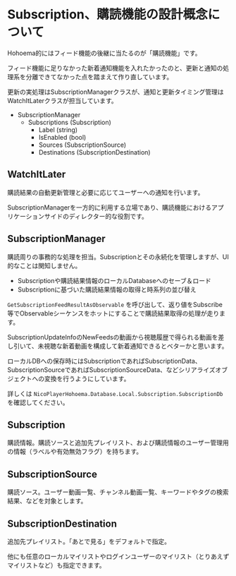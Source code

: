 ﻿# Subscription、購読機能の設計概念について

Hohoema的にはフィード機能の後継に当たるのが「購読機能」です。

フィード機能に足りなかった新着通知機能を入れたかったのと、更新と通知の処理系を分離できてなかった点を踏まえて作り直しています。

更新の実処理はSubscriptionManagerクラスが、通知と更新タイミング管理はWatchItLaterクラスが担当しています。


* SubscriptionManager
  * Subscriptions (Subscription)
    * Label (string)
	* IsEnabled (bool)
    * Sources (SubscriptionSource)
	* Destinations (SubscriptionDestination)

## WatchItLater

購読結果の自動更新管理と必要に応じてユーザーへの通知を行います。

SubscriptionManagerを一方的に利用する立場であり、購読機能におけるアプリケーションサイドのディレクター的な役割です。

## SubscriptionManager

購読周りの事務的な処理を担当。Subscriptionとその永続化を管理しますが、UI的なことは関知しません。

* Subscriptionや購読結果情報のローカルDatabaseへのセーブ＆ロード
* Subscriptionに基づいた購読結果情報の取得と時系列の並び替え

`GetSubscriptionFeedResultAsObservable` を呼び出して、返り値をSubscribe 等でObservableシーケンスをホットにすることで購読結果取得の処理が走ります。

SubscriptionUpdateInfoのNewFeedsの動画から視聴履歴で得られる動画を差し引いて、未視聴な新着動画を構成して新着通知できるとベターかと思います。

ローカルDBへの保存時にはSubscriptionであればSubscriptionData、SubscriptionSourceであればSubscriptionSourceData、などシリアライズオブジェクトへの変換を行うようにしています。

詳しくは `NicoPlayerHohoema.Database.Local.Subscription.SubscriptionDb` を確認してください。

## Subscription

購読情報。購読ソースと追加先プレイリスト、および購読情報のユーザー管理用の情報（ラベルや有効無効フラグ）を持ちます。

## SubscriptionSource

購読ソース。ユーザー動画一覧、チャンネル動画一覧、キーワードやタグの検索結果、などを対象とします。

## SubscriptionDestination

追加先プレイリスト。「あとで見る」をデフォルトで指定。

他にも任意のローカルマイリストやログインユーザーのマイリスト（とりあえずマイリストなど）も指定できます。








